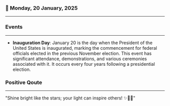 ### 📅 Monday, 20 January, 2025
------
### Events
------
- **Inauguration Day**: January 20 is the day when the President of the United States is inaugurated, marking the commencement for federal officials elected in the previous November election. This event has significant attendance, demonstrations, and various ceremonies associated with it. It occurs every four years following a presidential election.
### Positive Qoute
------
"Shine bright like the stars; your light can inspire others! ✨🌟💖"
